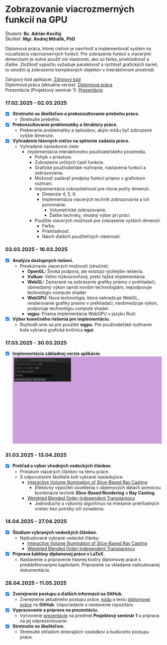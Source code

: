 # Zobrazovanie viacrozmerných funkcií na GPU

Študent: **Bc. Adrián Kocifaj**  
Školiteľ: **Mgr. Andrej Mihálik, PhD**

Diplomová práca, ktorej cieľom je navrhnúť a implementovať systém na vizualizáciu viacrozmerných funkcií. Pre zobrazenie funkcií s viacerými dimenziami je nutné použiť iné vlastnosti, ako sú farba, priehľadnosť a ďalšie. Zložitosť výpočtu vyžaduje paralelnosť a rýchlosť grafických kariet, to umožní aj zobrazenie komplexných objektov v interaktívnom prostredí.

Zdrojový kód aplikácie: [Zdrojový kód](code/) \
Diplomová práca (aktuálna verzia): [Diplomová práca](docs/master_thesis.pdf) \
Prezentácia (Projektový seminár 1): [Prezentácia](docs/presentation.pdf)

### **17.02.2025 - 02.03.2025**
- [x] **Stretnutie so školiteľom a prekonzultovanie priebehu práce.**
    - Stretnutie prebehlo.
- [x] **Prekonzultovanie problematiky a štruktúry práce.**
    - Preberanie problematiky a spôsobov, akým môžu byť zobrazené vyššie dimenzie.
- [x] **Vyhradenie hlavných cieľov na splnenie zadania práce.**
    - Vyhradené nasledovné ciele:
        - Implementácia interaktívneho používateľského prostredia.
            - Pohyb v priestore.
            - Zobrazenie určitých častí funkcie.
            - Grafické používateľské rozhranie, nastavenia funkcií a zobrazovania.
            - Možnosť zadávať predpisy funkcií priamo v grafickom rozhraní.
          - Implementácia zobraziteľnosti pre rôzne počty dimenzií.
              - Dimenzie 4, 5, 6.
              - Implementácia viacerých techník zobrazovania a ich porovnanie.
                  - Volumetrické zobrazovanie.
                  - Ďalšie techniky, vhodný výber pri práci.
          - Použitie viacerých možností pre zobrazenie vyšších dimenzií.
              - Farba.
              - Priehľadnosť.
              - Návrh ďalších použiteľných vlastností.

### **03.03.2025 - 16.03.2025**
- [x] **Analýza dostupných riešení.**
    - Preskúmanie viacerých možností (stručne):
        - **OpenGL:** Široká podpora, ale existujú rýchlejšie riešenia.
        - **Vulkan:** Veľmi nízkoúrovňový, preto ťažká implementácia.
        - **WebGL:** Zamerané na zobrazenie grafiky priamo v prehliadači, obmedzený výkon oproti novším technológiám, nepodporuje technológiu compute shader.
        - **WebGPU**: Nová technológia, ktorá nahradzuje WebGL, renderovanie grafiky priamo v prehliadači, neobmedzuje výkon, podporuje technológiu compute shader.
        - **wgpu**: Priama implementácia WebGPU v jazyku Rust.
- [x] **Výber konečného riešenia pre implementáciu.**
    - Rozhodli sme sa pre použitie **wgpu**. Pre používateľské rozhranie bola vybraná grafická knižnica **egui**.

### **17.03.2025 - 30.03.2025**
- [x] **Implementácia základnej verzie aplikácie.**
![image](images/app.png)

### **31.03.2025 - 13.04.2025**
- [x] **Prehľad a výber vhodných vedeckých článkov.**
    - Prieskum viacerých článkov na tému práce.
    - S odporučením školiteľa boli vybrané nasledujúce:
        - [Interactive Volume Illumination of Slice-Based Ray Casting](https://arxiv.org/abs/2008.06134)
            - Efektívny výpočtet osvetlenia v objemových dátach pomocou kombinácie techník **Slice-Based Rendering** a **Ray Casting**.
        - [Weighted Blended Order-Independent Transparency](https://jcgt.org/published/0002/02/09/)
            - Jednoduchý a výkonný algoritmus na miešanie priehľadných vrstiev bez potreby ich zoradenia.

### **14.04.2025 - 27.04.2025**
- [x] **Štúdium vybraných vedeckých článkov.**
    - Naštudované vybrané vedecké články:
        - [Interactive Volume Illumination of Slice-Based Ray Casting](https://arxiv.org/abs/2008.06134)
        - [Weighted Blended Order-Independent Transparency](https://jcgt.org/published/0002/02/09/)
- [x] **Príprava šablóny diplomovej práce v LaTeX.**
    - Nastavenie a pripravenie hlavnej kostry diplomovej práce s preddefinovanými kapitolami. Pripravené na vkladanie naštudovanej dokumentácie.

### **28.04.2025 – 11.05.2025**
- [x] **Zverejnenie postupu a ďalších informácií na GitHub.**
    - Zverejnenie aktuálneho postupu práce, [kódu](code/) a textu [diplomovej práce](docs/master_thesis.pdf) na **GitHub**. Usporiadanie a nastavenie repozitára.
- [x] **Vypracovanie a príprava na prezentáciu.**
    - Vytvorenie [prezentácie](docs/presentation.pdf) na predmet **Projektový seminár 1** a príprava na jej odprezentovanie.
- [x] **Stretnutie so školiteľom.**
    - Stretnutie ohľadom doterajších výsledkov a budúceho postupu práce.
